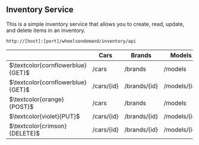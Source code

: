 
## Inventory Service

This is a simple inventory service that allows you to create, read, update, and delete items in an inventory.

<table>
    <thead>
        <tr>
            <th></th>
            <th>Cars</th>
            <th>Brands</th>
            <th>Models</th>
        </tr>
    </thead>
    <tbody>
<code>http://[host]:[port]/wheelsondemand/inventory/api</code>
        <tr>
            <td>$\textcolor{cornflowerblue}{GET}$</td>
            <td>/cars</td>
            <td>/brands</td>
            <td>/models</td>
        </tr>
        <tr>
            <td>$\textcolor{cornflowerblue}{GET}$</td>
            <td>/cars/{id}</td>
            <td>/brands/{id}</td>
            <td>/models/{id}</td>
        </tr>
        <tr>
            <td>$\textcolor{orange}{POST}$</td>
            <td>/cars</td>
            <td>/brands</td>
            <td>/models</td>
        </tr>
        <tr>
            <td>$\textcolor{violet}{PUT}$</td>
            <td>/cars/{id}</td>
            <td>/brands/{id}</td>
            <td>/models/{id}</td>
        </tr>
        <tr>
            <td>$\textcolor{crimson}{DELETE}$</td>
            <td>/cars/{id}</td>
            <td>/brands/{id}</td>
            <td>/models/{id}</td>
        </tr>
    </tbody>
</table>
